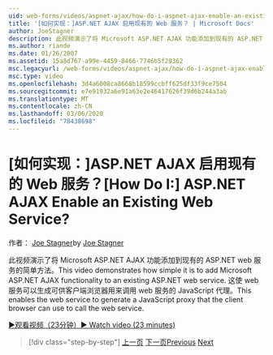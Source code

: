 ```yaml
---
uid: web-forms/videos/aspnet-ajax/how-do-i-aspnet-ajax-enable-an-existing-web-service
title: '[如何实现：]ASP.NET AJAX 启用现有的 Web 服务？ | Microsoft Docs'
author: JoeStagner
description: 此视频演示了将 Microsoft ASP.NET AJAX 功能添加到现有的 ASP.NET web 服务的简单方法。 这会使 web 服务基因
ms.author: riande
ms.date: 01/26/2007
ms.assetid: 15a8d767-a99e-4459-8466-7746b5f29362
msc.legacyurl: /web-forms/videos/aspnet-ajax/how-do-i-aspnet-ajax-enable-an-existing-web-service
msc.type: video
ms.openlocfilehash: 3d4a6008ca8668b18599ccbff625df33f9ce7504
ms.sourcegitcommit: e7e91932a6e91a63e2e46417626f39d6b244a3ab
ms.translationtype: MT
ms.contentlocale: zh-CN
ms.lasthandoff: 03/06/2020
ms.locfileid: "78438698"
---
```

# <a name="how-do-i-aspnet-ajax-enable-an-existing-web-service"></a><span data-ttu-id="39d5e-105">[如何实现：]ASP.NET AJAX 启用现有的 Web 服务？</span><span class="sxs-lookup"><span data-stu-id="39d5e-105">[How Do I:] ASP.NET AJAX Enable an Existing Web Service?</span></span>

<span data-ttu-id="39d5e-106">作者： [Joe Stagner](https://github.com/JoeStagner)</span><span class="sxs-lookup"><span data-stu-id="39d5e-106">by [Joe Stagner](https://github.com/JoeStagner)</span></span>

<span data-ttu-id="39d5e-107">此视频演示了将 Microsoft ASP.NET AJAX 功能添加到现有的 ASP.NET web 服务的简单方法。</span><span class="sxs-lookup"><span data-stu-id="39d5e-107">This video demonstrates how simple it is to add Microsoft ASP.NET AJAX functionality to an existing ASP.NET web service.</span></span> <span data-ttu-id="39d5e-108">这使 web 服务可以生成可供客户端浏览器用来调用 web 服务的 JavaScript 代理。</span><span class="sxs-lookup"><span data-stu-id="39d5e-108">This enables the web service to generate a JavaScript proxy that the client browser can use to call the web service.</span></span>

[<span data-ttu-id="39d5e-109">&#9654;观看视频（23分钟）</span><span class="sxs-lookup"><span data-stu-id="39d5e-109">&#9654; Watch video (23 minutes)</span></span>](https://channel9.msdn.com/Blogs/ASP-NET-Site-Videos/how-do-i-aspnet-ajax-enable-an-existing-web-service)

> [!div class="step-by-step"]
> <span data-ttu-id="39d5e-110">[上一页](how-do-i-add-aspnet-ajax-features-to-an-existing-web-application.md)
> [下一页](how-do-i-use-the-aspnet-ajax-client-library-controls.md)</span><span class="sxs-lookup"><span data-stu-id="39d5e-110">[Previous](how-do-i-add-aspnet-ajax-features-to-an-existing-web-application.md)
[Next](how-do-i-use-the-aspnet-ajax-client-library-controls.md)</span></span>
